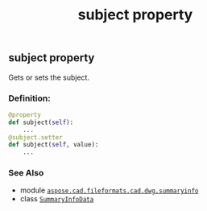 ﻿---
title: subject property
second_title: Aspose.CAD for Python via .NET API References
description: 
type: docs
weight: 120
url: /aspose.cad.fileformats.cad.dwg.summaryinfo/summaryinfodata/subject/
is_root: false
---

## subject property


Gets or sets the subject.
### Definition:
```python
@property
def subject(self):
    ...
@subject.setter
def subject(self, value):
    ...
```

### See Also
* module [`aspose.cad.fileformats.cad.dwg.summaryinfo`](../../)
* class [`SummaryInfoData`](/cad/python-net/aspose.cad.fileformats.cad.dwg.summaryinfo/summaryinfodata)

